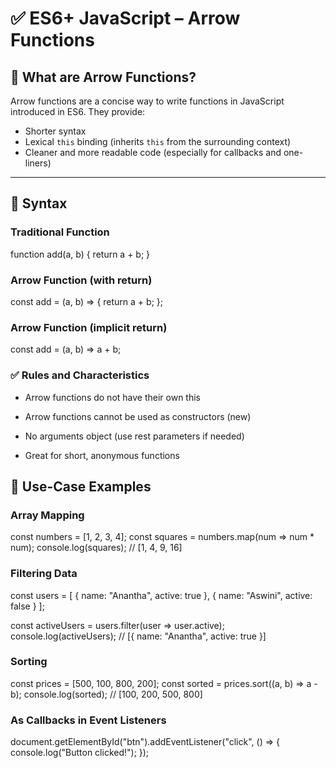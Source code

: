 # ✅ ES6+ JavaScript – Arrow Functions

## 🔹 What are Arrow Functions?

Arrow functions are a concise way to write functions in JavaScript introduced in ES6. They provide:

- Shorter syntax
- Lexical `this` binding (inherits `this` from the surrounding context)
- Cleaner and more readable code (especially for callbacks and one-liners)

---

## 🔧 Syntax

### Traditional Function

function add(a, b) {
  return a + b;
}

### Arrow Function (with return)

const add = (a, b) => {
  return a + b;
};

### Arrow Function (implicit return)

const add = (a, b) => a + b;

### ✅ Rules and Characteristics
- Arrow functions do not have their own this

- Arrow functions cannot be used as constructors (new)

- No arguments object (use rest parameters if needed)

- Great for short, anonymous functions


## 📌 Use-Case Examples
### Array Mapping
const numbers = [1, 2, 3, 4];
const squares = numbers.map(num => num * num);
console.log(squares); // [1, 4, 9, 16]

### Filtering Data
const users = [
  { name: "Anantha", active: true },
  { name: "Aswini", active: false }
];

const activeUsers = users.filter(user => user.active);
console.log(activeUsers); // [{ name: "Anantha", active: true }]

### Sorting
const prices = [500, 100, 800, 200];
const sorted = prices.sort((a, b) => a - b);
console.log(sorted); // [100, 200, 500, 800]

### As Callbacks in Event Listeners
document.getElementById("btn").addEventListener("click", () => {
  console.log("Button clicked!");
});


